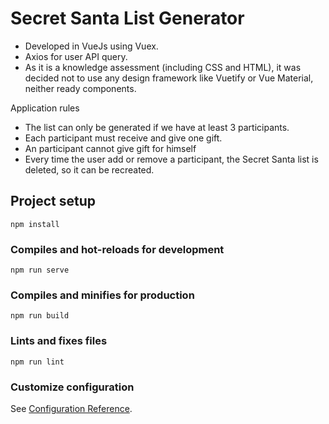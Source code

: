 # Secret Santa List Generator
- Developed in VueJs using Vuex.
- Axios for user API query.
- As it is a knowledge assessment (including CSS and HTML), it was decided not to use any design framework like Vuetify or Vue Material, neither ready components.


Application rules
- The list can only be generated if we have at least 3 participants.
- Each participant must receive and give one gift.
- An participant cannot give gift for himself
- Every time the user add or remove a participant, the Secret Santa list is deleted, so it can be recreated.


## Project setup
```
npm install
```

### Compiles and hot-reloads for development
```
npm run serve
```

### Compiles and minifies for production
```
npm run build
```

### Lints and fixes files
```
npm run lint
```

### Customize configuration
See [Configuration Reference](https://cli.vuejs.org/config/).
